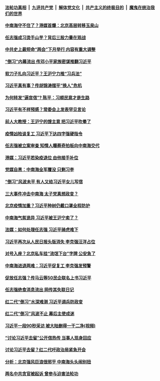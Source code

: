 

####  [法轮功真相](../../../../basic/blob/master/README.md?t=04182201) &nbsp;|&nbsp; [九评共产党](../../../../9ping.md/blob/master/README.md?t=04182201) &nbsp;|&nbsp; [解体党文化](../../../../jtdwh.md/blob/master/README.md?t=04182201)  &nbsp;|&nbsp; [共产主义的终极目的](../../../../gczydzjmd.md/blob/master/README.md?t=04182201) &nbsp;|&nbsp; [魔鬼在统治我们的世界](../../../../mgztzwmdsj.md/blob/master/README.md?t=04182201) 

#### [中南海守不住了？港媒首爆：北京高层转移玉泉山](../pages/prog1138/a102825887.md?t=04182201) 

#### [任志强成习烫手山芋？背后三股力量在观战](../pages/prog1138/a102825255.md?t=04182201) 

#### [中共史上最短命“两会”下月举行 内容有重大调整](../pages/prog1138/a102825045.md?t=04182201) 

#### [“倒习”内幕流出 传邓小平家族密谋推翻习近平](../pages/prog1138/a102822757.md?t=04182201) 

#### [软刀子扎向习近平？王沪宁力推“习兵法”](../pages/prog1138/a102822085.md?t=04182201) 

#### [习近平真有事？传胡锦涛摆平“换人”危机](../pages/prog1138/a102822027.md?t=04182201) 

#### [为何转发“逼宫信”? 陈平：习顺民意才是生路](../pages/prog1138/a102820695.md?t=04182201) 

#### [习近平有不祥预感？常委会上发表罕见言论](../pages/prog1138/a102820004.md?t=04182201) 

#### [前人大教授：王沪宁的馊主意 把习近平吹晕了](../pages/prog1138/a102820082.md?t=04182201) 

#### [疫情凶险谈复工 习近平下达四字强硬指令](../pages/prog1138/a102819167.md?t=04182201) 

#### [任志强被立案审查 知情人曝蔡奇拍板向中南海交代](../pages/prog1138/a102818252.md?t=04182201) 

#### [港媒：习近平若染疫退位 由他接手补位](../pages/prog1138/a102817660.md?t=04182201) 

#### [党媒自黑：中南海全军覆没 只剩习李](../pages/prog1138/a102816891.md?t=04182201) 

#### [“倒习”风波未平 有人又给习近平女儿写信](../pages/prog1138/a102816223.md?t=04182201) 

#### [三大事件冲击中南海 太子党真想政变？](../pages/prog1138/a102816175.md?t=04182201) 

#### [北京疫情加重？习近平种树仍戴口罩全程防护](../pages/prog1138/a102815546.md?t=04182201) 

#### [中南海气氛诡异 习近平被王沪宁卖了？](../pages/prog1138/a102813991.md?t=04182201) 

#### [法媒：如何处理任志强 习近平骑虎难下](../pages/prog1138/a102813297.md?t=04182201) 

#### [习近平再次从人民日报头版消失 李克强汪洋占位](../pages/prog1138/a102813010.md?t=04182201) 

#### [对号入座？北京私车挂“流氓下台”字牌 公安急了](../pages/prog1138/a102812554.md?t=04182201) 

#### [中南海进退两难：习近平促复工 李克强发预警](../pages/prog1138/a102812306.md?t=04182201) 

#### [促放任志强？传马云等50民企联名上书习近平](../pages/prog1138/a102809652.md?t=04182201) 

#### [任志强绝食消息流出 网传其失联日记](../pages/prog1138/a102809467.md?t=04182201) 

#### [红二代“倒习”水深难测 习近平调兵防政变](../pages/prog1138/a102807907.md?t=04182201) 

#### [红二代“倒习”风波不止 幕后主使成迷](../pages/prog1138/a102806878.md?t=04182201) 

#### [习近平一段90秒采访 被大陆删得一干二净(视频)](../pages/prog1138/a102806160.md?t=04182201) 

#### [“讨论习近平去留”公开信热传 当事人现身回应](../pages/prog1138/a102806065.md?t=04182201) 

#### [讨论习近平去留？红二代吁政治局紧急开会](../pages/prog1138/a102805636.md?t=04182201) 

#### [分析：北京强风巨浪很邪乎 中南海头头闹别扭](../pages/prog1138/a102805501.md?t=04182201) 

#### [两名中共贪官被起诉 曾参与迫害法轮功](../pages/prog1138/a102803675.md?t=04182201) 

